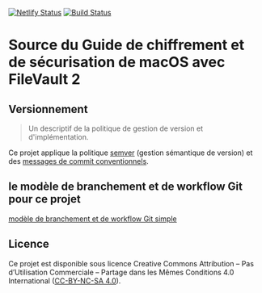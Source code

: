 [![Netlify Status](https://api.netlify.com/api/v1/badges/fbd09c7f-90e5-48b5-b551-fc7d75d75817/deploy-status)](https://app.netlify.com/sites/guide-filevault-2/deploys)
[![Build Status](https://travis-ci.org/deild/Guide-FileVault-2.svg?branch=master)](https://travis-ci.org/deild/Guide-FileVault-2)

# Source du Guide de chiffrement et de sécurisation de macOS avec FileVault 2

## Versionnement

> Un descriptif de la politique de gestion de version et d'implémentation.

Ce projet applique la politique [semver] (gestion sémantique de version)
et des [messages de commit conventionnels].

## le modèle de branchement et de workflow Git pour ce projet

[modèle de branchement et de workflow Git simple]

## Licence

Ce projet est disponible sous licence Creative Commons Attribution
– Pas d’Utilisation Commerciale – Partage dans les Mêmes Conditions 4.0
International ([CC-BY-NC-SA 4.0]).

[semver]: https://semver.org/lang/fr/
[CC-BY-NC-SA 4.0]: https://creativecommons.org/licenses/by-nc-sa/4.0/legalcode.fr
[messages de commit conventionnels]: https://www.conventionalcommits.org/fr/v1.0.0-beta.3/
[modèle de branchement et de workflow Git simple]: https://gist.github.com/deild/05bc4794de1aefc7b50d62ab0a25ef55

